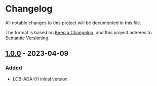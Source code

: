 # Changelog
All notable changes to this project will be documented in this file.

The format is based on [Keep a Changelog](https://keepachangelog.com/en/1.0.0/),
and this project adheres to [Semantic Versioning](https://semver.org/spec/v2.0.0.html).

## [1.0.0] - 2023-04-09
### Added
 - LCB-ADA-01 initial version

[1.0.0]: https://github.com/upb-lea/LCB-ADA-01_Adapter_Board/compare/1.0.0...1.0.0
